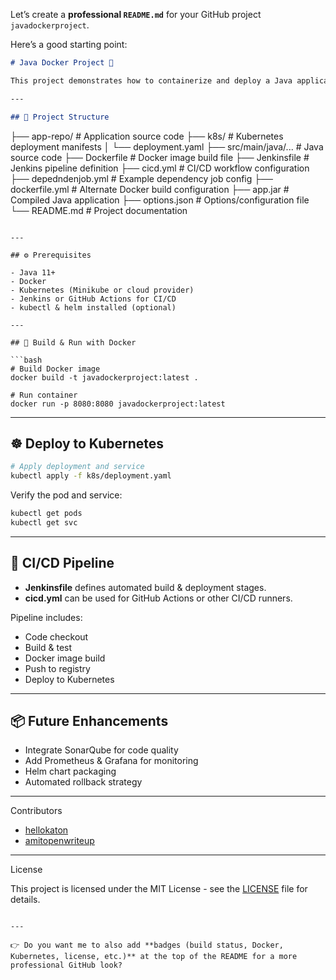  Let’s create a **professional `README.md`** for your GitHub project `javadockerproject`.

Here’s a good starting point:

```markdown
# Java Docker Project 🚀

This project demonstrates how to containerize and deploy a Java application using **Docker**, **Kubernetes**, and **CI/CD pipelines**. It includes the necessary Dockerfile, Kubernetes manifests, and Jenkins pipeline configurations to automate the build and deployment process.

---

## 📂 Project Structure

```

├── app-repo/                # Application source code
├── k8s/                     # Kubernetes deployment manifests
│   └── deployment.yaml
├── src/main/java/...        # Java source code
├── Dockerfile               # Docker image build file
├── Jenkinsfile              # Jenkins pipeline definition
├── cicd.yml                 # CI/CD workflow configuration
├── depedndenjob.yml         # Example dependency job config
├── dockerfile.yml           # Alternate Docker build configuration
├── app.jar                  # Compiled Java application
├── options.json             # Options/configuration file
└── README.md                # Project documentation

````

---

## ⚙️ Prerequisites

- Java 11+
- Docker
- Kubernetes (Minikube or cloud provider)
- Jenkins or GitHub Actions for CI/CD
- kubectl & helm installed (optional)

---

## 🐳 Build & Run with Docker

```bash
# Build Docker image
docker build -t javadockerproject:latest .

# Run container
docker run -p 8080:8080 javadockerproject:latest
````

---

## ☸️ Deploy to Kubernetes

```bash
# Apply deployment and service
kubectl apply -f k8s/deployment.yaml
```

Verify the pod and service:

```bash
kubectl get pods
kubectl get svc
```

---

## 🔄 CI/CD Pipeline

* **Jenkinsfile** defines automated build & deployment stages.
* **cicd.yml** can be used for GitHub Actions or other CI/CD runners.

Pipeline includes:

* Code checkout
* Build & test
* Docker image build
* Push to registry
* Deploy to Kubernetes

---

## 📦 Future Enhancements

* Integrate SonarQube for code quality
* Add Prometheus & Grafana for monitoring
* Helm chart packaging
* Automated rollback strategy

---

 Contributors

* [hellokaton](https://github.com/hellokaton)
* [amitopenwriteup](https://github.com/amitopenwriteup)

---
License

This project is licensed under the MIT License - see the [LICENSE](./LICENSE) file for details.

```

---

👉 Do you want me to also add **badges (build status, Docker, Kubernetes, license, etc.)** at the top of the README for a more professional GitHub look?
```
